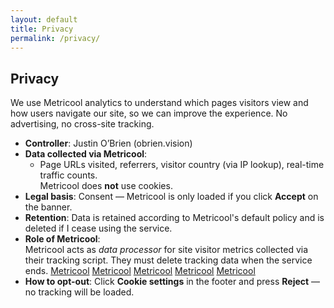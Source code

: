 ```yaml
---
layout: default
title: Privacy
permalink: /privacy/
---
```


## Privacy

We use Metricool analytics to understand which pages visitors view and how users navigate our site, so we can improve the experience. No advertising, no cross-site tracking.

- **Controller**: Justin O’Brien (obrien.vision)
- **Data collected via Metricool**:
  - Page URLs visited, referrers, visitor country (via IP lookup), real-time traffic counts.  
  Metricool does **not** use cookies.
- **Legal basis**: Consent — Metricool is only loaded if you click **Accept** on the banner.
- **Retention**: Data is retained according to Metricool's default policy and is deleted if I cease using the service.
- **Role of Metricool**:  
  Metricool acts as *data processor* for site visitor metrics collected via their tracking script. They must delete tracking data when the service ends. [Metricool](https://help.metricool.com/en/article/why-dont-the-numbers-match-between-metricool-and-google-analytics-15ujo2f/) [Metricool](https://metricool.com/cookies-policy/) [Metricool](https://metricool.com/web-and-blog-statistics/) [Metricool](https://metricool.com/privacy-policy/) [Metricool](https://metricool.com/legal-terms/)
- **How to opt-out**: Click **Cookie settings** in the footer and press **Reject** — no tracking will be loaded.